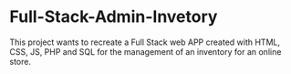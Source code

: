 # Full-Stack-Admin-Invetory
This project wants to recreate a Full Stack web APP created with HTML, CSS, JS, PHP and SQL for the management of an inventory for an online store.
